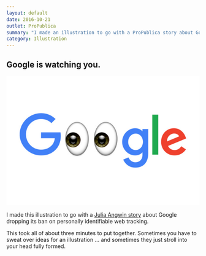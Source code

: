 ```yaml
---
layout: default
date: 2016-10-21
outlet: ProPublica
summary: "I made an illustration to go with a ProPublica story about Google dropping its ban on personally identifiable web tracking."
category: Illustration
---
```


## Google is watching you.

<img src="/assets/img/20161021-google-privacy-630x420.jpg" alt="Google logo with eyeballs instead of O's"/>

I made this illustration to go with a [Julia Angwin story](https://www.propublica.org/article/google-has-quietly-dropped-ban-on-personally-identifiable-web-tracking) about Google dropping its ban on personally identifiable web tracking.

This took all of about three minutes to put together. Sometimes you have to sweat over ideas for an illustration ... and sometimes they just stroll into your head fully formed.
